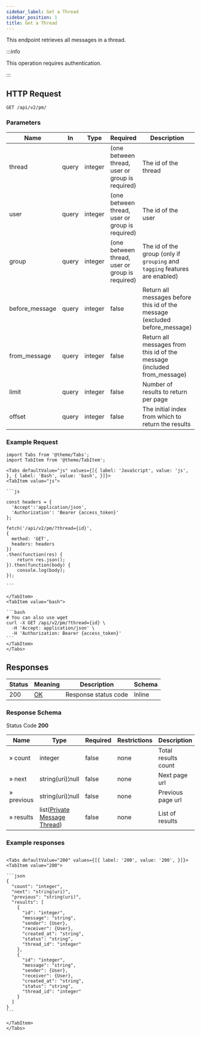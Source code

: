 ```yaml
---
sidebar_label: Get a Thread
sidebar_position: 1
title: Get a Thread
---
```


This endpoint retrieves all messages in a thread.


:::info

This operation requires authentication.

:::


## HTTP Request

`GET /api/v2/pm/`

### Parameters

| Name           | In    | Type    | Required                                        | Description                                                                 |
|----------------|-------|---------|-------------------------------------------------|-----------------------------------------------------------------------------|
| thread         | query | integer | (one between thread, user or group is required) | The id of the thread                                                        |
| user           | query | integer | (one between thread, user or group is required) | The id of the user                                                          |
| group          | query | integer | (one between thread, user or group is required) | The id of the group (only if `grouping` and `tagging` features are enabled) |
| before_message | query | integer | false                                           | Return all messages before this id of the message (excluded before_message) |
| from_message   | query | integer | false                                           | Return all messages from this id of the message (included from_message)     |
| limit          | query | integer | false                                           | Number of results to return per page                                        |
| offset         | query | integer | false                                           | The initial index from which to return the results                          |


### Example Request

````mdx-code-block
import Tabs from '@theme/Tabs';
import TabItem from '@theme/TabItem';

<Tabs defaultValue="js" values={[{ label: 'JavaScript', value: 'js', }, { label: 'Bash', value: 'bash', }]}>
<TabItem value="js">

```js

const headers = {
  'Accept':'application/json',
  'Authorization': 'Bearer {access_token}'
};

fetch('/api/v2/pm/?thread={id}',
{
  method: 'GET',
  headers: headers
})
.then(function(res) {
    return res.json();
}).then(function(body) {
    console.log(body);
});

```

</TabItem>
<TabItem value="bash">

```bash
# You can also use wget
curl -X GET /api/v2/pm/?thread={id} \
  -H 'Accept: application/json' \
  -H 'Authorization: Bearer {access_token}'
```
</TabItem>
</Tabs>
````

## Responses

|Status|Meaning|Description|Schema|
|---|---|---|---|
|200|[OK](https://tools.ietf.org/html/rfc7231#section-6.3.1)|Response status code|Inline|

### Response Schema

Status Code **200**

|Name| Type                                                                                 |Required|Restrictions|Description|
|---|--------------------------------------------------------------------------------------|---|---|---|
|» count| integer                                                                              |false|none|Total results count|
|» next| string(uri)¦null                                                                     |false|none|Next page url|
|» previous| string(uri)¦null                                                                     |false|none|Previous page url|
|» results| list([Private Message Thread](/docs/apireference/v2/schemas/private_message_thread)) |false|none|List of results|

### Example responses


````mdx-code-block

<Tabs defaultValue="200" values={[{ label: '200', value: '200', }]}>
<TabItem value="200">

```json
{
  "count": "integer",
  "next": "string(uri)",
  "previous": "string(uri)",
  "results": [ 
    {
      "id": "integer",
      "message": "string",
      "sender": {User},
      "receiver": {User},
      "created_at": "string",
      "status": "string",
      "thread_id": "integer"
    },
    {
      "id": "integer",
      "message": "string",
      "sender": {User},
      "receiver": {User},
      "created_at": "string",
      "status": "string",
      "thread_id": "integer"
    }    
  ]
}
```

</TabItem>
</Tabs>
````




